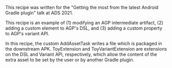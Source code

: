 This recipe was written for the "Getting the most from the latest Android Gradle
plugin" talk at ADS 2021.

This recipe is an example of (1) modifying an AGP intermediate artifact, (2) adding
a custom element to AGP's DSL, and (3) adding a custom property to AGP's variant
API.

In this recipe, the custom AddAssetTask writes a file which is packaged in the
downstream APK. ToyExtension and ToyVariantExtension are extensions on the DSL and
Variant API, respectively, which allow the content of the extra asset to be set by
the user or by another Gradle plugin.